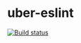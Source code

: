 # uber-eslint

[![Build status](https://badge.buildkite.com/4345859505de3a1a10e661ef84d884c0db547c201c7e1448c3.svg?branch=master)](https://buildkite.com/uberopensource/uber-eslint)
